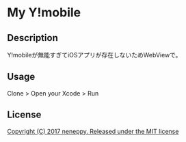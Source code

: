# My Y!mobile
## Description
Y!mobileが無能すぎてiOSアプリが存在しないためWebViewで。

## Usage
Clone > Open your Xcode > Run

## License
[Copyright (C) 2017 neneppy. Released under the MIT license](https://github.com/neneppy/license)
